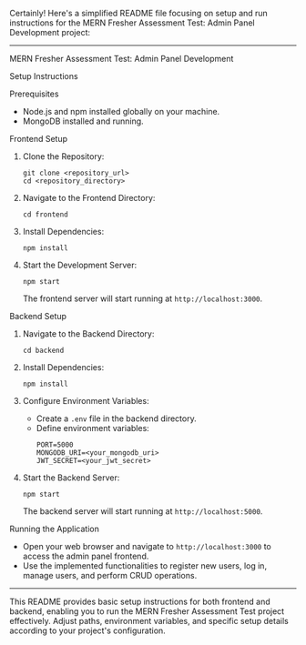 Certainly! Here's a simplified README file focusing on setup and run instructions for the MERN Fresher Assessment Test: Admin Panel Development project:

---

 MERN Fresher Assessment Test: Admin Panel Development

 Setup Instructions

 Prerequisites

- Node.js and npm installed globally on your machine.
- MongoDB installed and running.

 Frontend Setup

1. Clone the Repository:
   ```
   git clone <repository_url>
   cd <repository_directory>
   ```

2. Navigate to the Frontend Directory:
   ```
   cd frontend
   ```

3. Install Dependencies:
   ```
   npm install
   ```

4. Start the Development Server:
   ```
   npm start
   ```
   The frontend server will start running at `http://localhost:3000`.

 Backend Setup

1. Navigate to the Backend Directory:
   ```
   cd backend
   ```

2. Install Dependencies:
   ```
   npm install
   ```

3. Configure Environment Variables:
   - Create a `.env` file in the backend directory.
   - Define environment variables:
     ```
     PORT=5000
     MONGODB_URI=<your_mongodb_uri>
     JWT_SECRET=<your_jwt_secret>
     ```

4. Start the Backend Server:
   ```
   npm start
   ```
   The backend server will start running at `http://localhost:5000`.

 Running the Application

- Open your web browser and navigate to `http://localhost:3000` to access the admin panel frontend.
- Use the implemented functionalities to register new users, log in, manage users, and perform CRUD operations.

---

This README provides basic setup instructions for both frontend and backend, enabling you to run the MERN Fresher Assessment Test project effectively. Adjust paths, environment variables, and specific setup details according to your project's configuration.